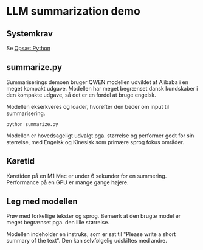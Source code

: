 # LLM summarization demo

## Systemkrav

Se [Opsæt Python](../prepare-environment.md)

## summarize.py

Summariserings demoen bruger QWEN modellen udviklet af Alibaba i en meget kompakt udgave.
Modellen har meget begrænset dansk kundskaber i den kompakte udgave, så det er en fordel at bruge engelsk.

Modellen ekserkveres og loader, hvorefter den beder om input til summarisering.

```
python summarize.py
```

Modellen er hovedsageligt udvalgt pga. størrelse og performer godt for sin størrelse, med Engelsk og Kinesisk som primære sprog fokus områder.

## Køretid

Køretiden på en M1 Mac er under 6 sekunder for en summering. Performance på en GPU er mange gange højere.


## Leg med modellen

Prøv med forkellige tekster og sprog. Bemærk at den brugte model er meget begrænset pga. den lille størrelse.

Modellen indeholder en instruks, som er sat til "Please write a short summary of the text". Den kan selvfølgelig udskiftes med andre.


